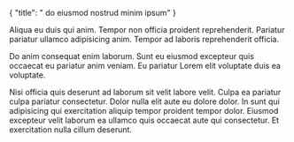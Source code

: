 {
  "title": " do eiusmod nostrud minim ipsum"
}

Aliqua eu duis qui anim. Tempor non officia proident reprehenderit. Pariatur pariatur ullamco adipisicing anim. Tempor ad laboris reprehenderit officia.

Do anim consequat enim laborum. Sunt eu eiusmod excepteur quis occaecat eu pariatur anim veniam. Eu pariatur Lorem elit voluptate duis ea voluptate.

Nisi officia quis deserunt ad laborum sit velit labore velit. Culpa ea pariatur culpa pariatur consectetur. Dolor nulla elit aute eu dolore dolor. In sunt qui adipisicing qui exercitation aliquip tempor proident tempor dolor. Eiusmod excepteur velit laborum ea ullamco quis occaecat aute qui consectetur. Et exercitation nulla cillum deserunt.